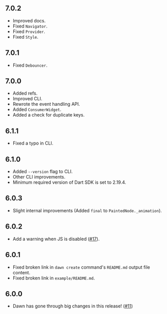 ## 7.0.2

- Improved docs.
- Fixed `Navigator`.
- Fixed `Provider`.
- Fixed `Style`.

## 7.0.1

- Fixed `Debouncer`.

## 7.0.0

- Added refs.
- Improved CLI.
- Rewrote the event handling API.
- Added `ConsumerWidget`.
- Added a check for duplicate keys.

## 6.1.1

- Fixed a typo in CLI.

## 6.1.0

- Added `--version` flag to CLI.
- Other CLI improvements.
- Minimum required version of Dart SDK is set to 2.19.4.

## 6.0.3

- Slight internal improvements (Added `final` to `PaintedNode._animation`).

## 6.0.2

- Add a warning when JS is disabled ([#17](https://github.com/Hawmex/dawn/issues/17)).

## 6.0.1

- Fixed broken link in `dawn create` command's `README.md` output file content.
- Fixed broken link in `example/README.md`.

## 6.0.0

- Dawn has gone through big changes in this release! ([#11](https://github.com/Hawmex/dawn/issues/11))
